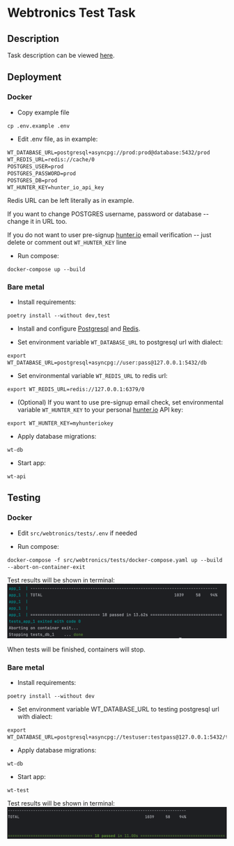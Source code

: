 # Webtronics Test Task

## Description
Task description can be viewed [here](docs/TaskDescription.md).

## Deployment

### Docker
 - Copy example file
```shell
cp .env.example .env
```
 - Edit .env file, as in example:
```text
WT_DATABASE_URL=postgresql+asyncpg://prod:prod@database:5432/prod
WT_REDIS_URL=redis://cache/0
POSTGRES_USER=prod
POSTGRES_PASSWORD=prod
POSTGRES_DB=prod
WT_HUNTER_KEY=hunter_io_api_key
```
Redis URL can be left literally as in example.

If you want to change POSTGRES username, password or database -- change it in URL too.

If you do not want to user pre-signup [hunter.io](https://hunter.io/verify)  email verification -- just delete or comment out `WT_HUNTER_KEY` line


 - Run compose:
```shell
docker-compose up --build
```

### Bare metal

 - Install requirements:
```shell
poetry install --without dev,test
```
 - Install and configure [Postgresql](https://www.postgresql.org/) and [Redis](https://redis.io/).

 - Set environment variable `WT_DATABASE_URL` to postgresql url with dialect:
```shell
export WT_DATABASE_URL=postgresql+asyncpg://user:pass@127.0.0.1:5432/db
```
 - Set environmental variable `WT_REDIS_URL` to redis url:
```shell
export WT_REDIS_URL=redis://127.0.0.1:6379/0
```
 - (Optional) If you want to use pre-signup email check, set environmental variable `WT_HUNTER_KEY` to your personal [hunter.io](https://hunter.io/api-keys) API key:
```shell
export WT_HUNTER_KEY=myhunteriokey
```
 - Apply database migrations:
```shell
wt-db
```
 - Start app:
```shell
wt-api
```

## Testing
### Docker
 - Edit `src/webtronics/tests/.env` if needed

 - Run compose:
```shell
docker-compose -f src/webtronics/tests/docker-compose.yaml up --build --abort-on-container-exit
```

Test results will be shown in terminal:
![test_results_docker](docs/test_results_docker.png "test results docker")

When tests will be finished, containers will stop.

### Bare metal
 - Install requirements:
```shell
poetry install --without dev
```
 - Set environment variable WT_DATABASE_URL to testing postgresql url with dialect:
```shell
export WT_DATABASE_URL=postgresql+asyncpg://testuser:testpass@127.0.0.1:5432/testdb
```
 - Apply database migrations:
```shell
wt-db
```
 - Start app:
```shell
wt-test
```
Test results will be shown in terminal:
![test_results_baremetal](docs/test_results_baremetal.png "test results baremetal")